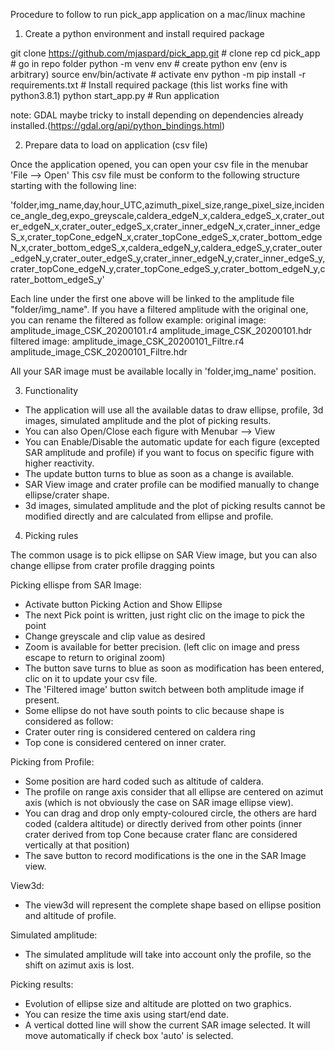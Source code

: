 
Procedure to follow to run pick_app application on a mac/linux machine


1. Create a python environment and install required package

git clone https://github.com/mjaspard/pick_app.git	# clone rep
cd pick_app					# go in repo folder
python -m venv env				# create python env (env is arbitrary)
source env/bin/activate				# activate env
python -m pip install -r requirements.txt	# Install required package (this list works fine with python3.8.1)
python start_app.py				# Run application

note: 	GDAL maybe tricky to install depending on dependencies already installed.(https://gdal.org/api/python_bindings.html)
		


2. Prepare data to load on application (csv file)


Once the application opened, you can open your csv file in the menubar 'File --> Open'
This csv file must be conform to the following structure starting with the following line:

'folder,img_name,day,hour_UTC,azimuth_pixel_size,range_pixel_size,incidence_angle_deg,expo_greyscale,caldera_edgeN_x,caldera_edgeS_x,crater_outer_edgeN_x,crater_outer_edgeS_x,crater_inner_edgeN_x,crater_inner_edgeS_x,crater_topCone_edgeN_x,crater_topCone_edgeS_x,crater_bottom_edgeN_x,crater_bottom_edgeS_x,caldera_edgeN_y,caldera_edgeS_y,crater_outer_edgeN_y,crater_outer_edgeS_y,crater_inner_edgeN_y,crater_inner_edgeS_y,crater_topCone_edgeN_y,crater_topCone_edgeS_y,crater_bottom_edgeN_y,crater_bottom_edgeS_y'

Each line under the first one above will be linked to the amplitude file "folder/img_name".
If you have a filtered amplitude with the original one, you can rename the filtered as follow example:
	original image: 	amplitude_image_CSK_20200101.r4	
			amplitude_image_CSK_20200101.hdr
	filtered image: 	amplitude_image_CSK_20200101_Filtre.r4
			amplitude_image_CSK_20200101_Filtre.hdr

All your SAR image must be available locally in 'folder,img_name' position.



3. Functionality

-	The application will use all the available datas to draw ellipse, profile, 3d images, simulated amplitude and the plot of picking results.
-	You can also Open/Close each figure with Menubar --> View
-	You can Enable/Disable the automatic update for each figure (excepted SAR amplitude and profile) if you want to focus on specific figure with higher reactivity.
-	The update button turns to blue as soon as a change is available.
-	SAR View image and crater profile can be modified manually to change ellipse/crater shape.
-	3d images, simulated amplitude and the plot of picking results cannot be modified directly and are calculated from ellipse and profile.







4. Picking rules

	
The common usage is to pick ellipse on SAR View image, but you can also change ellipse from crater profile dragging points

Picking ellispe from SAR Image:

-	Activate button Picking Action and Show Ellipse
-	The next Pick point is written, just right clic on the image to pick the point
-	Change greyscale and clip value as desired
-	Zoom is available for better precision. (left clic on image and press escape to return to original zoom)
-	The button save turns to blue as soon as modification has been entered, clic on it to update your csv file.
-	The 'Filtered image' button switch between both amplitude image if present.
-	Some ellipse do not have south points to clic because shape is considered as follow:
-	Crater outer ring is considered centered on caldera ring
-	Top cone is considered centered on inner crater.
		
	
Picking from Profile:

-	Some position are hard coded such as altitude of caldera.
-	The profile on range axis consider that all ellipse are centered on azimut axis (which is not obviously the case on SAR image ellipse view).
-	You can drag and drop only empty-coloured circle, the others are hard coded (caldera altitude) or 	directly derived from other points (inner crater derived from top Cone because crater flanc are considered vertically at that position)
-	The save button to record modifications is the one in the SAR Image view.
	
	
View3d:

-	The view3d will represent the complete shape based on ellipse position and altitude of profile.
	
Simulated amplitude:

-	The simulated amplitude will take into account only the profile, so the shift on azimut axis is lost.
	
Picking results:

-	Evolution of ellipse size and altitude are plotted on two graphics.
-	You can resize the time axis using start/end date.
-	A vertical dotted line will show the current SAR image selected. It will move automatically if check box 'auto' is selected.
	







